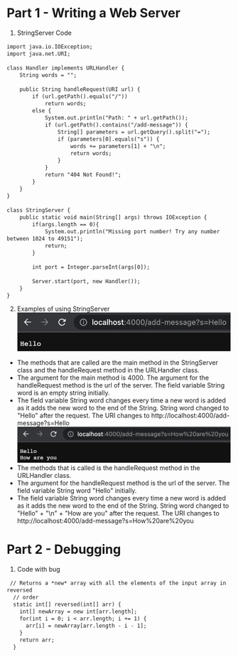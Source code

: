 # Part 1 - Writing a Web Server 

1. StringServer Code
```
import java.io.IOException;
import java.net.URI;

class Handler implements URLHandler {
    String words = "";

    public String handleRequest(URI url) {
        if (url.getPath().equals("/")) 
            return words;
        else {
            System.out.println("Path: " + url.getPath());
            if (url.getPath().contains("/add-message")) {
                String[] parameters = url.getQuery().split("=");
                if (parameters[0].equals("s")) {
                    words += parameters[1] + "\n";
                    return words;
                }
            }
            return "404 Not Found!";
        }
    }
}

class StringServer {
    public static void main(String[] args) throws IOException {
        if(args.length == 0){
            System.out.println("Missing port number! Try any number between 1024 to 49151");
            return;
        }

        int port = Integer.parseInt(args[0]);

        Server.start(port, new Handler());
    }
}
```

2. Examples of using StringServer
![Hello](images/image9.png)
- The methods that are called are the main method in the StringServer class and the handleRequest method in the URLHandler class.
- The argument for the main method is 4000. The argument for the handleRequest method is the url of the server. The field variable String word is an empty string initially.
- The field variable String word changes every time a new word is added as it adds the new word to the end of the String. String word changed to "Hello" after the request. The URI changes to http://localhost:4000/add-message?s=Hello
![How are you](images/image6.png)
- The methods that is called is the handleRequest method in the URLHandler class.
- The argument for the handleRequest method is the url of the server. The field variable String word "Hello" initially.
- The field variable String word changes every time a new word is added as it adds the new word to the end of the String. String word changed to "Hello" + "\n" + "How are you" after the request. The URI changes to http://localhost:4000/add-message?s=How%20are%20you

# Part 2 - Debugging

1. Code with bug
```
 // Returns a *new* array with all the elements of the input array in reversed
  // order
  static int[] reversed(int[] arr) {
    int[] newArray = new int[arr.length];
    for(int i = 0; i < arr.length; i += 1) {
      arr[i] = newArray[arr.length - i - 1];
    }
    return arr;
  }
```  

